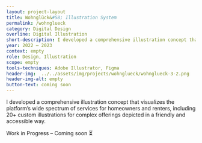 ```yaml
---
layout: project-layout
title: Wohnglück&#58; Illustration System
permalink: /wohnglueck
category: Digital Design
overline: Digital Illustration
short-description: I developed a comprehensive illustration concept that visualizes the platform’s wide spectrum of services for homeowners and renters, including 20+ custom illustrations for complex offerings depicted in a friendly and accessible way.
year: 2022 – 2023
context: empty
role: Design, Illustration
scope: empty
tools-techniques: Adobe Illustrator, Figma
header-img:  ../../assets/img/projects/wohnglueck/wohnglueck-3-2.png
header-img-alt: empty
button-text: coming soon
---
```


<div class="project-intro"> 
    <p class="body-large"> 
    I developed a comprehensive illustration concept that visualizes the platform’s wide spectrum of services for homeowners and renters, including 20+ custom illustrations for complex offerings depicted in a friendly and accessible way.
    </p>
</div>

<div class="project-intro wip-disclaimer"> 
    <p class="body-large"> 
    Work in Progress – Coming soon ⏳
    </p>
</div>
